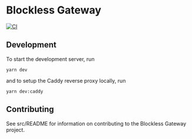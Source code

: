 # Blockless Gateway

[![CI](https://github.com/blocklessnetwork/gateway/actions/workflows/ci.yml/badge.svg?branch=main)](https://github.com/blocklessnetwork/gateway/actions/workflows/ci.yml)

## Development

To start the development server, run

`yarn dev`

and to setup the Caddy reverse proxy locally, run

`yarn dev:caddy`

## Contributing

See src/README for information on contributing to the Blockless Gateway project.
